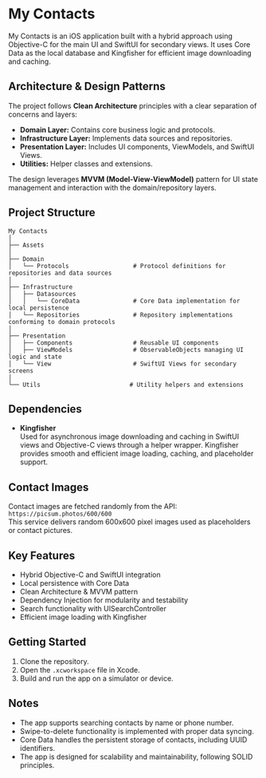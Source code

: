 # My Contacts

My Contacts is an iOS application built with a hybrid approach using Objective-C for the main UI and SwiftUI for secondary views. It uses Core Data as the local database and Kingfisher for efficient image downloading and caching.

## Architecture & Design Patterns

The project follows **Clean Architecture** principles with a clear separation of concerns and layers:

- **Domain Layer:** Contains core business logic and protocols.
- **Infrastructure Layer:** Implements data sources and repositories.
- **Presentation Layer:** Includes UI components, ViewModels, and SwiftUI Views.
- **Utilities:** Helper classes and extensions.

The design leverages **MVVM (Model-View-ViewModel)** pattern for UI state management and interaction with the domain/repository layers.

## Project Structure

```
My Contacts
│
├── Assets
│
├── Domain
│   └── Protocols                  # Protocol definitions for repositories and data sources
│
├── Infrastructure
│   ├── Datasources
│   │   └── CoreData               # Core Data implementation for local persistence
│   └── Repositories               # Repository implementations conforming to domain protocols
│
├── Presentation
│   ├── Components                 # Reusable UI components
│   ├── ViewModels                 # ObservableObjects managing UI logic and state
│   └── View                       # SwiftUI Views for secondary screens
│
└── Utils                         # Utility helpers and extensions
```

## Dependencies

- **Kingfisher**  
  Used for asynchronous image downloading and caching in SwiftUI views and Objective-C views through a helper wrapper. Kingfisher provides smooth and efficient image loading, caching, and placeholder support.

## Contact Images
Contact images are fetched randomly from the API:  
`https://picsum.photos/600/600`  
This service delivers random 600x600 pixel images used as placeholders or contact pictures.


## Key Features

- Hybrid Objective-C and SwiftUI integration  
- Local persistence with Core Data  
- Clean Architecture & MVVM pattern  
- Dependency Injection for modularity and testability  
- Search functionality with UISearchController  
- Efficient image loading with Kingfisher  

## Getting Started

1. Clone the repository.  
2. Open the `.xcworkspace` file in Xcode.  
3. Build and run the app on a simulator or device.


## Notes
- The app supports searching contacts by name or phone number.
- Swipe-to-delete functionality is implemented with proper data syncing.
- Core Data handles the persistent storage of contacts, including UUID identifiers.
- The app is designed for scalability and maintainability, following SOLID principles.
